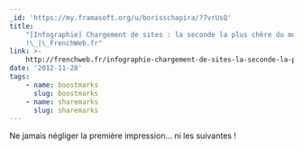 ```yaml
---
_id: 'https://my.framasoft.org/u/borisschapira/?7vrUsQ'
title:
    "[Infographie] Chargement de sites : la seconde la plus chère du monde
    !\_|\_FrenchWeb.fr"
link: >-
    http://frenchweb.fr/infographie-chargement-de-sites-la-seconde-la-plus-chere-du-monde/88955
date: '2012-11-28'
tags:
    - name: boostmarks
      slug: boostmarks
    - name: sharemarks
      slug: sharemarks
---
```


<div class="markdown"><p>Ne jamais négliger la première impression... ni les suivantes !
</p></div>
